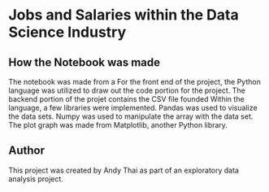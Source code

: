 # Jobs and Salaries within the Data Science Industry #

## How the Notebook was made ##

The notebook was made from a For the front end of the project, the Python language was utilized to draw out the code portion for the project. The backend portion of the projet contains the CSV file founded  Within the language, a few libraries were implemented. Pandas was used to visualize the data sets. Numpy was used to manipulate the array with the data set. The plot graph was made from Matplotlib, another Python library.




## Author ##
This project was created by Andy Thai as part of an exploratory data analysis project.